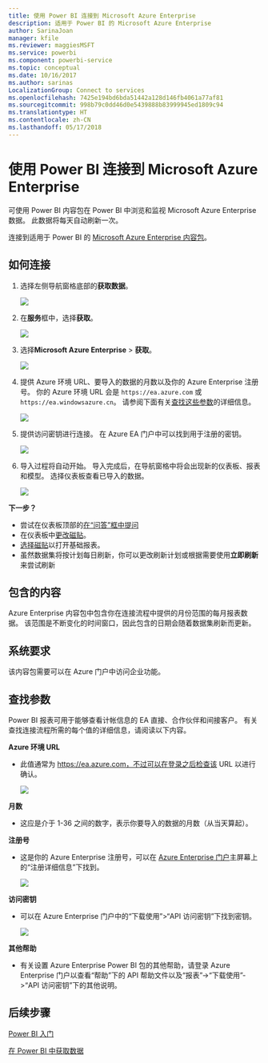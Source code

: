 ```yaml
---
title: 使用 Power BI 连接到 Microsoft Azure Enterprise
description: 适用于 Power BI 的 Microsoft Azure Enterprise
author: SarinaJoan
manager: kfile
ms.reviewer: maggiesMSFT
ms.service: powerbi
ms.component: powerbi-service
ms.topic: conceptual
ms.date: 10/16/2017
ms.author: sarinas
LocalizationGroup: Connect to services
ms.openlocfilehash: 7425e194bd6bda51442a128d146fb4061a77af81
ms.sourcegitcommit: 998b79c0dd46d0e5439888b83999945ed1809c94
ms.translationtype: HT
ms.contentlocale: zh-CN
ms.lasthandoff: 05/17/2018
---
```

# <a name="connect-to-microsoft-azure-enterprise-with-power-bi"></a>使用 Power BI 连接到 Microsoft Azure Enterprise
可使用 Power BI 内容包在 Power BI 中浏览和监视 Microsoft Azure Enterprise 数据。 此数据将每天自动刷新一次。

连接到适用于 Power BI 的 [Microsoft Azure Enterprise 内容包](https://app.powerbi.com/getdata/services/azure-enterprise)。

## <a name="how-to-connect"></a>如何连接
1. 选择左侧导航窗格底部的**获取数据**。
   
    ![](media/service-connect-to-azure-enterprise/getdata.png)
2. 在**服务**框中，选择**获取**。
   
   ![](media/service-connect-to-azure-enterprise/services.png)
3. 选择**Microsoft Azure Enterprise** \> **获取**。
   
   ![](media/service-connect-to-azure-enterprise/mazureenterprise.png)
4. 提供 Azure 环境 URL、要导入的数据的月数以及你的 Azure Enterprise 注册号。 你的 Azure 环境 URL 会是 `https://ea.azure.com` 或 `https://ea.windowsazure.cn`。 请参阅下面有关[查找这些参数](#FindingParams)的详细信息。
   
    ![](media/service-connect-to-azure-enterprise/params.png)
5. 提供访问密钥进行连接。 在 Azure EA 门户中可以找到用于注册的密钥。
   
    ![](media/service-connect-to-azure-enterprise/creds.png)
6. 导入过程将自动开始。 导入完成后，在导航窗格中将会出现新的仪表板、报表和模型。 选择仪表板查看已导入的数据。
   
   ![](media/service-connect-to-azure-enterprise/dashboard.png)

**下一步？**

* 尝试在仪表板顶部的[在“问答”框中提问](power-bi-q-and-a.md)
* 在仪表板中[更改磁贴](service-dashboard-edit-tile.md)。
* [选择磁贴](service-dashboard-tiles.md)以打开基础报表。
* 虽然数据集将按计划每日刷新，你可以更改刷新计划或根据需要使用**立即刷新**来尝试刷新

## <a name="whats-included"></a>包含的内容
Azure Enterprise 内容包中包含你在连接流程中提供的月份范围的每月报表数据。 该范围是不断变化的时间窗口，因此包含的日期会随着数据集刷新而更新。

## <a name="system-requirements"></a>系统要求
该内容包需要可以在 Azure 门户中访问企业功能。

<a name="FindingParams"></a>

## <a name="finding-parameters"></a>查找参数
Power BI 报表可用于能够查看计帐信息的 EA 直接、合作伙伴和间接客户。 有关查找连接流程所需的每个值的详细信息，请阅读以下内容。

**Azure 环境 URL**

* 此值通常为 https://ea.azure.com，不过可以在登录之后检查该 URL 以进行确认。
  
    ![](media/service-connect-to-azure-enterprise/params3.png)

**月数**

* 这应是介于 1-36 之间的数字，表示你要导入的数据的月数（从当天算起）。

**注册号**

* 这是你的 Azure Enterprise 注册号，可以在 [Azure Enterprise 门户](https://ea.azure.com/)主屏幕上的“注册详细信息”下找到。
  
    ![](media/service-connect-to-azure-enterprise/params2.png)

**访问密钥**

* 可以在 Azure Enterprise 门户中的“下载使用”>“API 访问密钥”下找到密钥。
  
    ![](media/service-connect-to-azure-enterprise/creds2.png)

**其他帮助**

* 有关设置 Azure Enterprise Power BI 包的其他帮助，请登录 Azure Enterprise 门户以查看“帮助”下的 API 帮助文件以及“报表”->“下载使用”->“API 访问密钥”下的其他说明。

## <a name="next-steps"></a>后续步骤
[Power BI 入门](service-get-started.md)

[在 Power BI 中获取数据](service-get-data.md)


